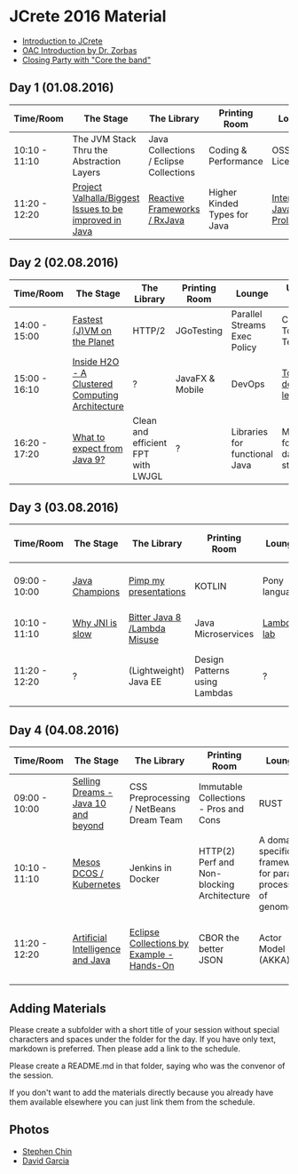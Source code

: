 # JCrete 2016 Material 

* [Introduction to JCrete](https://www.youtube.com/watch?v=9E4Dj85SkBE)
* [OAC Introduction by Dr. Zorbas](https://www.youtube.com/watch?v=rshrkmuEv4M)
* [Closing Party with "Core the band"](https://www.youtube.com/watch?v=q2_rm1bBu_Y)

## Day 1 (01.08.2016)

| Time/Room    | The Stage     | The Library     | Printing Room | Lounge    | Under The Vines|
| -------------| ------------- | -------------   | ------------- | ----------| -------------  |
| 10:10 - 11:10| The JVM Stack Thru the Abstraction Layers  | Java Collections / Eclipse Collections  | Coding & Performance | OSS Licenses  | Event Sourcing Experiences  |
| 11:20 - 12:20| [Project Valhalla/Biggest Issues to be improved in Java](https://www.youtube.com/watch?v=wnqjYla62VU)  |  [Reactive Frameworks / RxJava](https://github.com/JCrete/jcrete2016/tree/master/day1/RxJava)  | Higher Kinded Types for Java  | [Interfacing Java & Prolog](https://github.com/JCrete/jcrete2016/blob/master/day1/java-prolog%20interface%20minutes.txt)  | Being here - How do I feel?  |

## Day 2 (02.08.2016)

| Time/Room    | The Stage     | The Library     | Printing Room | Lounge    | Under The Vines|
| -------------| ------------- | -------------   | ------------- | ----------| -------------  |
| 14:00 - 15:00| [Fastest (J)VM on the Planet](https://www.youtube.com/watch?v=yaWq20AFN9U)  | HTTP/2    | JGoTesting | Parallel Streams Exec Policy       | Concurrency Tools & Techniques             |
| 15:00 - 16:10| [Inside H2O - A Clustered Computing Architecture](https://www.youtube.com/watch?v=4WMs3cQyovg) | ?               | JavaFX & Mobile            | DevOps        | [Tools Junior devs should learn?](https://github.com/JCrete/jcrete2016/tree/master/day2/Tools_For_Junior_Developers)           |
| 16:20 - 17:20| [What to expect from Java 9?](https://www.youtube.com/watch?v=oq7nTwtN3js) | Clean and efficient FPT with LWJGL               | ?             | Libraries for functional Java        | Memory footprint of data structures              |

## Day 3 (03.08.2016)

| Time/Room    | The Stage     | The Library     | Printing Room | Lounge    | Under The Vines|
| -------------| ------------- | -------------   | ------------- | ----------| -------------  |
| 09:00 - 10:00| [Java Champions](https://www.youtube.com/watch?v=XeAJYe4QBog) | [Pimp my presentations](https://github.com/JCrete/jcrete2016/tree/master/day3/Pimp_My_Presentations) | KOTLIN | Pony language | Being here - how do I feel? II              |
| 10:10 - 11:10| [Why JNI is slow](https://www.youtube.com/watch?v=LoyBTqkSkZk) | [Bitter Java 8 /Lambda Misuse](https://github.com/JCrete/jcrete2016/tree/master/day3/BitterJava8) | Java Microservices             | [Lambda lab](https://github.com/stuart-marks/LambdaHOLv2)         | Burnout              |
| 11:20 - 12:20| ?             | (Lightweight) Java EE  | Design Patterns using Lambdas | ?         | Work/life Balance after having a kid   |

## Day 4 (04.08.2016)

| Time/Room    | The Stage     | The Library     | Printing Room | Lounge    | Under The Vines|The Beach      |Hackergarten   |
| -------------| ------------- | -------------   | ------------- | ----------| -------------  |-------------  |-------------  |
| 09:00 - 10:00| [Selling Dreams - Java 10 and beyond](https://www.youtube.com/watch?v=Pel8YZlTtc8) |CSS Preprocessing / NetBeans Dream Team  | Immutable Collections - Pros and Cons | RUST | Serverless Microservices Architecture              | - | Synch vs Async execution in Microservices |
| 10:10 - 11:10| [Mesos DCOS / Kubernetes](https://www.youtube.com/watch?v=U3vhjwHbziM) | Jenkins in Docker | HTTP(2) Perf and Non-blocking Architecture | A domain specific framewor for parallel processing of genomes | Are you a JCP Member? | State of Java on Client | Groovy / What Java can learn from Go|
| 11:20 - 12:20| [Artificial Intelligence and Java](https://www.youtube.com/watch?v=vZfUdSA64Nk) | [Eclipse Collections by Example - Hands-On](https://github.com/eclipse/eclipse-collections-kata) | CBOR the better JSON | Actor Model (AKKA)       | Dynamic Java Code Generation, Compilation, Execution at Runtime | How did you get here? | MVP in Java |

## Adding Materials

Please create a subfolder with a short title of your session without special characters and spaces under the folder for the day. If you have only text, markdown is preferred. Then please add a link to the schedule.

Please create a README.md in that folder, saying who was the convenor of the session.

If you don't want to add the materials directly because you already have them available elsewhere you can just link them from the schedule.

## Photos

* [Stephen Chin](https://www.flickr.com/photos/steveonjava/albums/72157671155561551)
* [David Garcia](https://goo.gl/photos/k1AeQTiXVXoPyGbV6)